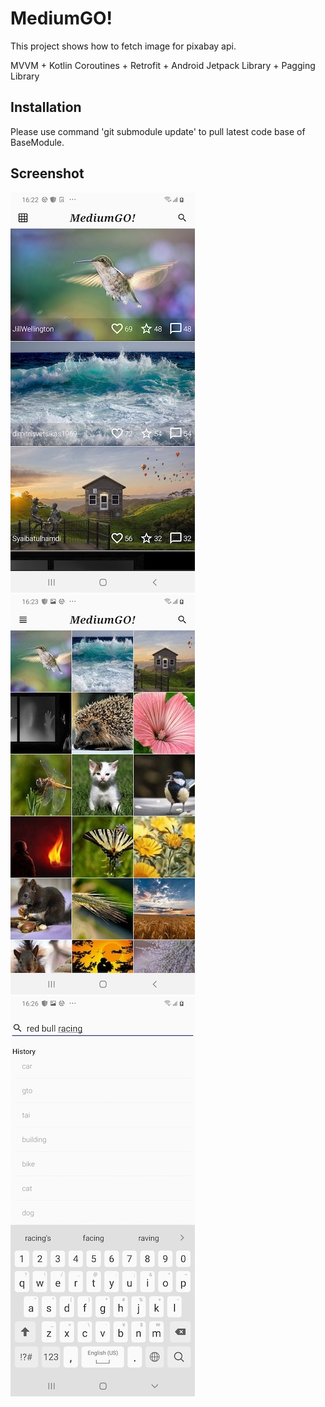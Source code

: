 
# MediumGO!
This project shows how to fetch image for pixabay api.

MVVM + Kotlin Coroutines + Retrofit + Android Jetpack Library + Pagging Library

## Installation
Please use command 'git submodule update' to pull latest code base of BaseModule.

## Screenshot
<img src="https://github.com/jack21024/just4image/blob/master/mediumgo_list.jpg" height="640"> <img src="https://github.com/jack21024/just4image/blob/master/mediumgo_grid.jpg" height="640"> <img src="https://github.com/jack21024/just4image/blob/master/mediumgo_search.jpg" height="640">

